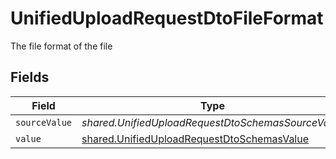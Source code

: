 # UnifiedUploadRequestDtoFileFormat

The file format of the file


## Fields

| Field                                                                                                           | Type                                                                                                            | Required                                                                                                        | Description                                                                                                     | Example                                                                                                         |
| --------------------------------------------------------------------------------------------------------------- | --------------------------------------------------------------------------------------------------------------- | --------------------------------------------------------------------------------------------------------------- | --------------------------------------------------------------------------------------------------------------- | --------------------------------------------------------------------------------------------------------------- |
| `sourceValue`                                                                                                   | *shared.UnifiedUploadRequestDtoSchemasSourceValue*                                                              | :heavy_minus_sign:                                                                                              | N/A                                                                                                             | abc                                                                                                             |
| `value`                                                                                                         | [shared.UnifiedUploadRequestDtoSchemasValue](../../../sdk/models/shared/unifieduploadrequestdtoschemasvalue.md) | :heavy_minus_sign:                                                                                              | N/A                                                                                                             | pdf                                                                                                             |